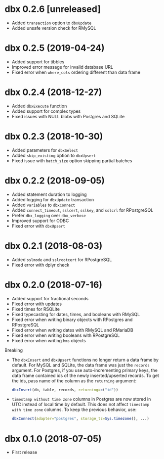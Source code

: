 # dbx 0.2.6 [unreleased]

- Added `transaction` option to `dbxUpdate`
- Added unsafe version check for RMySQL

# dbx 0.2.5 (2019-04-24)

- Added support for tibbles
- Improved error message for invalid database URL
- Fixed error when `where_cols` ordering different than data frame

# dbx 0.2.4 (2018-12-27)

- Added `dbxExecute` function
- Added support for complex types
- Fixed issues with NULL blobs with Postgres and SQLite

# dbx 0.2.3 (2018-10-30)

- Added parameters for `dbxSelect`
- Added `skip_existing` option to `dbxUpsert`
- Fixed issue with `batch_size` option skipping partial batches

# dbx 0.2.2 (2018-09-05)

- Added statement duration to logging
- Added logging for `dbxUpdate` transaction
- Added `variables` to `dbxConnect`
- Added `connect_timeout`, `sslcert`, `sslkey`, and `sslcrl` for RPostgreSQL
- Prefer `dbx_logging` over `dbx_verbose`
- Improved support for ODBC
- Fixed error with `dbxUpsert`

# dbx 0.2.1 (2018-08-03)

- Added `sslmode` and `sslrootcert` for RPostgreSQL
- Fixed error with dplyr check

# dbx 0.2.0 (2018-07-16)

- Added support for fractional seconds
- Fixed error with updates
- Fixed times for RSQLite
- Fixed typecasting for dates, times, and booleans with RMySQL
- Fixed error when writing binary objects with RPostgres and RPostgreSQL
- Fixed error when writing dates with RMySQL and RMariaDB
- Fixed error when writing booleans with RPostgreSQL
- Fixed error when writing `hms` objects

Breaking

- The `dbxInsert` and `dbxUpsert` functions no longer return a data frame by default. For MySQL and SQLite, the data frame was just the `records` argument. For Postgres, if you use auto-incrementing primary keys, the data frame contained ids of the newly inserted/upserted records. To get the ids, pass name of the column as the `returning` argument:

  ```r
  dbxInsert(db, table, records, returning=c("id"))
  ```

- `timestamp without time zone` columns in Postgres are now stored in UTC instead of local time by default. This does not affect `timestamp with time zone` columns. To keep the previous behavior, use:

  ```r
  dbxConnect(adapter="postgres", storage_tz=Sys.timezone(), ...)
  ```

# dbx 0.1.0 (2018-07-05)

- First release
